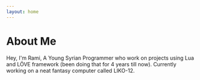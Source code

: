 ```yaml
---
layout: home
---
```

# About Me

Hey, I'm Rami, A Young Syrian Programmer who work on projects using Lua and LÖVE framework (been doing that for 4 years till now).
Currently working on a neat fantasy computer called LIKO-12.